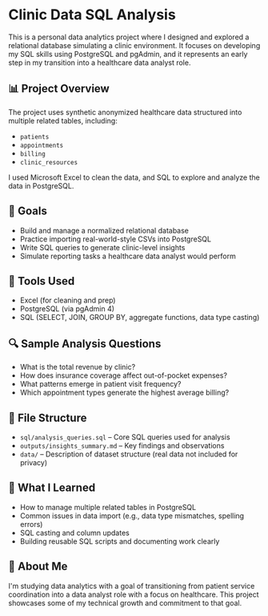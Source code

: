 # Clinic Data SQL Analysis

This is a personal data analytics project where I designed and explored a relational database simulating a clinic environment. It focuses on developing my SQL skills using PostgreSQL and pgAdmin, and it represents an early step in my transition into a healthcare data analyst role.

## 📊 Project Overview

The project uses synthetic anonymized healthcare data structured into multiple related tables, including:
- `patients`
- `appointments`
- `billing`
- `clinic_resources`

I used Microsoft Excel to clean the data, and SQL to explore and analyze the data in PostgreSQL.

## 🎯 Goals

- Build and manage a normalized relational database
- Practice importing real-world-style CSVs into PostgreSQL
- Write SQL queries to generate clinic-level insights
- Simulate reporting tasks a healthcare data analyst would perform

## 🧰 Tools Used

- Excel (for cleaning and prep)
- PostgreSQL (via pgAdmin 4)
- SQL (SELECT, JOIN, GROUP BY, aggregate functions, data type casting)

## 🔍 Sample Analysis Questions

- What is the total revenue by clinic?
- How does insurance coverage affect out-of-pocket expenses?
- What patterns emerge in patient visit frequency?
- Which appointment types generate the highest average billing?

## 📁 File Structure

- `sql/analysis_queries.sql` – Core SQL queries used for analysis
- `outputs/insights_summary.md` – Key findings and observations
- `data/` – Description of dataset structure (real data not included for privacy)

## 📌 What I Learned

- How to manage multiple related tables in PostgreSQL
- Common issues in data import (e.g., data type mismatches, spelling errors)
- SQL casting and column updates
- Building reusable SQL scripts and documenting work clearly

## 🔗 About Me

I'm studying data analytics with a goal of transitioning from patient service coordination into a data analyst role with a focus on healthcare. This project showcases some of my technical growth and commitment to that goal.

